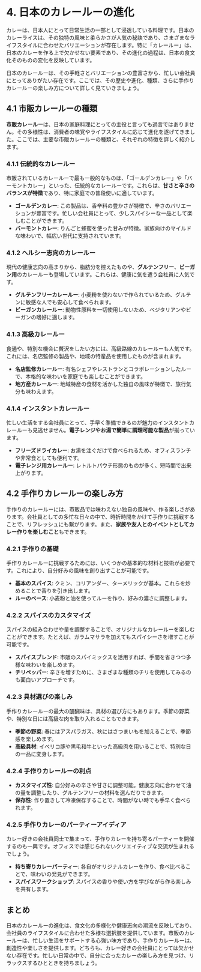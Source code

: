 # 4. 日本のカレールーの進化

カレーは、日本人にとって日常生活の一部として浸透している料理です。日本のカレーライスは、その独特の風味と柔らかさが人気の秘訣であり、さまざまなライフスタイルに合わせたバリエーションが存在します。特に「カレールー」は、日本のカレーを作る上で欠かせない要素であり、その進化の過程は、日本の食文化そのものの変化を反映しています。

日本のカレールーは、その手軽さとバリエーションの豊富さから、忙しい会社員にとってありがたい存在です。ここでは、その歴史や進化、種類、さらに手作りカレールーの楽しみ方について詳しく見ていきましょう。

## 4.1 市販カレールーの種類

**市販カレールー**は、日本の家庭料理にとっての主役と言っても過言ではありません。その多様性は、消費者の味覚やライフスタイルに応じて進化を遂げてきました。ここでは、主要な市販カレールーの種類と、それぞれの特徴を詳しく紹介します。

### 4.1.1 伝統的なカレールー

市販されているカレールーで最も一般的なものは、「ゴールデンカレー」や「バーモントカレー」といった、伝統的なカレールーです。これらは、**甘さと辛さのバランスが特徴**であり、特に家庭での普段使いに適しています。

- **ゴールデンカレー**: この製品は、香辛料の豊かさが特徴で、辛さのバリエーションが豊富です。忙しい会社員にとって、少しスパイシーな一品として楽しむことができます。
- **バーモントカレー**: りんごと蜂蜜を使った甘みが特徴。家族向けのマイルドな味わいで、幅広い世代に支持されています。

### 4.1.2 ヘルシー志向のカレールー

現代の健康志向の高まりから、脂肪分を控えたものや、**グルテンフリー**、**ビーガン用**のカレールーも登場しています。これらは、健康に気を遣う会社員に人気です。

- **グルテンフリーカレールー**: 小麦粉を使わないで作られているため、グルテンに敏感な人でも安心して食べられます。
- **ビーガンカレールー**: 動物性原料を一切使用しないため、ベジタリアンやビーガンの嗜好に適します。

### 4.1.3 高級カレールー

食通や、特別な機会に贅沢をしたい方には、高級路線のカレールーも人気です。これには、名店監修の製品や、地域の特産品を使用したものが含まれます。

- **名店監修カレールー**: 有名シェフやレストランとコラボレーションしたルーで、本格的な味わいを家庭でも楽しむことができます。
- **地方産カレールー**: 地域特産の食材を活かした独自の風味が特徴で、旅行気分も味わえます。

### 4.1.4 インスタントカレールー

忙しい生活をする会社員にとって、手早く準備できるのが魅力のインスタントカレールーも見逃せません。**電子レンジやお湯で簡単に調理可能な製品**が揃っています。

- **フリーズドライカレー**: お湯を注ぐだけで食べられるため、オフィスランチや非常食としても便利です。
- **電子レンジ用カレールー**: レトルトパウチ形態のものが多く、短時間で出来上がります。

## 4.2 手作りカレールーの楽しみ方

手作りのカレールーには、市販品では味わえない独自の風味や、作る楽しさがあります。会社員としての多忙な日々の中で、時折時間をかけて手作りに挑戦することで、リフレッシュにも繋がります。また、**家族や友人とのイベントとしてカレー作りを楽しむこと**もできます。

### 4.2.1 手作りの基礎

手作りカレールーに挑戦するためには、いくつかの基本的な材料と技術が必要です。これにより、自分好みの風味を創り出すことが可能です。

- **基本のスパイス**: クミン、コリアンダー、ターメリックが基本。これらを炒めることで香りを引き出します。
- **ルーのベース**: 小麦粉と油を使ってルーを作り、好みの濃さに調整します。

### 4.2.2 スパイスのカスタマイズ

スパイスの組み合わせや量を調整することで、オリジナルなカレールーを楽しむことができます。たとえば、ガラムマサラを加えてもスパイシーさを増すことが可能です。

- **スパイスブレンド**: 市販のスパイミックスを活用すれば、手間を省きつつ多様な味わいを楽しめます。
- **チリペッパー**: 辛さを増すために、さまざまな種類のチリを使用してみるのも面白いアプローチです。

### 4.2.3 具材選びの楽しみ

手作りカレールーの最大の醍醐味は、具材の選び方にもあります。季節の野菜や、特別な日には高級な肉を取り入れることもできます。

- **季節の野菜**: 春にはアスパラガス、秋にはさつまいもを加えることで、季節感を楽しめます。
- **高級具材**: イベリコ豚や黒毛和牛といった高級肉を用いることで、特別な日の一品に変身します。

### 4.2.4 手作りカレールーの利点

- **カスタマイズ性**: 自分好みの辛さや甘さに調整可能。健康志向に合わせて油の量を調整したり、グルテンフリーの材料を選んだりできます。
- **保存性**: 作り置きして冷凍保存することで、時間がない時でも手早く食べられます。

### 4.2.5 手作りカレーのパーティーアイディア

カレー好きの会社員同士で集まって、手作りカレーを持ち寄るパーティーを開催するのも一興です。オフィスでは感じられないクリエイティブな交流が生まれるでしょう。

- **持ち寄りカレーパーティー**: 各自がオリジナルカレーを作り、食べ比べることで、味わいの発見ができます。
- **スパイスワークショップ**: スパイスの香りや使い方を学びながら作る楽しみを共有します。

## まとめ

日本のカレールーの進化は、食文化の多様化や健康志向の潮流を反映しており、会社員のライフスタイルに合わせた多様な選択肢を提供しています。市販のカレールーは、忙しい生活をサポートする心強い味方であり、手作りカレールーは、創造性や楽しさを提供します。どちらも、カレー好きの会社員にとっては欠かせない存在です。忙しい日常の中で、自分に合ったカレーの楽しみ方を見つけ、リラックスするひとときを持ちましょう。

<!--END_SECTION-->